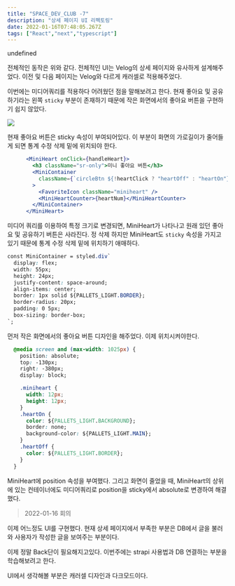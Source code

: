 ```yaml
---
title: "SPACE_DEV_CLUB -7"
description: "상세 페이지 UI 리펙토링"
date: 2022-01-16T07:48:05.267Z
tags: ["React","next","typescript"]
---
```

undefined

전체적인 동작은 위와 같다. 전체적인 UI는 Velog의 상세 페이지와 유사하게 설계해주었다. 이전 및 다음 페이지는 Velog와 다르게 캐러셀로 적용해주었다. 

이번에는 미디어쿼리를 적용하다 어려웠던 점을 말해보려고 한다. 현재 좋아요 및 공유하기라는 왼쪽 `sticky` 부분이 존재하기 때문에 작은 화면에서의 좋아요 버튼을 구현하기 쉽지 않았다.

![](/images/2dfb8a14-74e6-403e-85fc-97efdd3b77ba-image.png)

현재 좋아요 버튼은 sticky 속성이 부여되어있다. 이 부분이 화면의 가로길이가 줄어들게 되면 통계 수정 삭제 밑에 위치되야 한다. 

```jsx
      <MiniHeart onClick={handleHeart}>
        <h3 className="sr-only">미니 좋아요 버튼</h3>
        <MiniContainer
          className={`circleBtn ${!heartClick ? "heartOff" : "heartOn"}`}
        >
          <FavoriteIcon className="miniheart" />
          <MiniHeartCounter>{heartNum}</MiniHeartCounter>
        </MiniContainer>
      </MiniHeart>
```

미디어 쿼리를 이용하여 특정 크기로 변경되면, MiniHeart가 나타나고 원래 있던 좋아요 및 공유하기 버튼은 사라진다.
정 삭제
하지만 MiniHeart도 `sticky` 속성을 가지고 있기 때문에 통계 수정 삭제 밑에 위치하기 애매하다.

```css
const MiniContainer = styled.div`
  display: flex;
  width: 55px;
  height: 24px;
  justify-content: space-around;
  align-items: center;
  border: 1px solid ${PALLETS_LIGHT.BORDER};
  border-radius: 20px;
  padding: 0 5px;
  box-sizing: border-box;
`;
```

먼저 작은 화면에서의 좋아요 버튼 디자인을 해주었다. 이제 위치시켜야한다.

```css
  @media screen and (max-width: 1025px) {
    position: absolute;
    top: -130px;
    right: -380px;
    display: block;

    .miniheart {
      width: 12px;
      height: 12px;
    }
    .heartOn {
      color: ${PALLETS_LIGHT.BACKGROUND};
      border: none;
      background-color: ${PALLETS_LIGHT.MAIN};
    }
    .heartOff {
      color: ${PALLETS_LIGHT.BORDER};
    }
  }
```

MiniHeart에 position 속성을 부여했다. 그리고 화면이 줄었을 때, MiniHeart의 상위에 있는 컨테이너에도 미디어쿼리로 position을 sticky에서 absolute로 변경하여 해결했다.

> 2022-01-16 회의

이제 어느정도 UI를 구현했다. 현재 상세 페이지에서 부족한 부분은 DB에서 글을 불러와 사용자가 작성한 글을 보여주는 부분이다. 

이제 정말 Back단이 필요해지고있다. 이번주에는 strapi 사용법과 DB 연결하는 부분을 학습해보려고 한다.

UI에서 생각해볼 부분은 캐러셀 디자인과 다크모드이다.